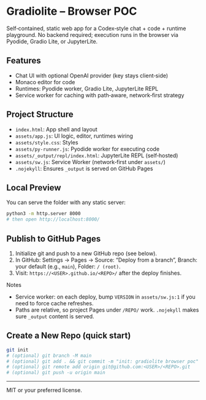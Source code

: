 # Gradiolite – Browser POC

Self‑contained, static web app for a Codex‑style chat + code + runtime playground. No backend required; execution runs in the browser via Pyodide, Gradio Lite, or JupyterLite.

## Features
- Chat UI with optional OpenAI provider (key stays client‑side)
- Monaco editor for code
- Runtimes: Pyodide worker, Gradio Lite, JupyterLite REPL
- Service worker for caching with path‑aware, network‑first strategy

## Project Structure
- `index.html`: App shell and layout
- `assets/app.js`: UI logic, editor, runtimes wiring
- `assets/style.css`: Styles
- `assets/py-runner.js`: Pyodide worker for executing code
- `assets/_output/repl/index.html`: JupyterLite REPL (self‑hosted)
- `assets/sw.js`: Service Worker (network‑first under `assets/`)
- `.nojekyll`: Ensures `_output` is served on GitHub Pages

## Local Preview
You can serve the folder with any static server:

```bash
python3 -m http.server 8000
# then open http://localhost:8000/
```

## Publish to GitHub Pages
1) Initialize git and push to a new GitHub repo (see below).
2) In GitHub: Settings → Pages → Source: “Deploy from a branch”, Branch: your default (e.g., `main`), Folder: `/ (root)`.
3) Visit: `https://<USER>.github.io/<REPO>/` after the deploy finishes.

Notes
- Service worker: on each deploy, bump `VERSION` in `assets/sw.js:1` if you need to force cache refreshes.
- Paths are relative, so project Pages under `/REPO/` work. `.nojekyll` makes sure `_output` content is served.

## Create a New Repo (quick start)
```bash
git init
# (optional) git branch -M main
# (optional) git add . && git commit -m "init: gradiolite browser poc"
# (optional) git remote add origin git@github.com:<USER>/<REPO>.git
# (optional) git push -u origin main
```

---
MIT or your preferred license.
